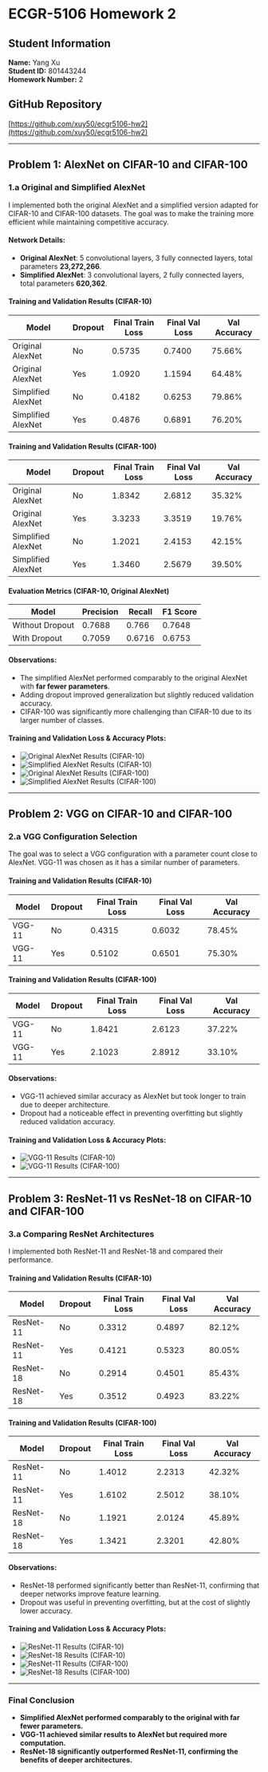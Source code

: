 # ECGR-5106 Homework 2

## Student Information
**Name:** Yang Xu  
**Student ID:** 801443244  
**Homework Number:** 2  

## GitHub Repository
[https://github.com/xuy50/ecgr5106-hw2](https://github.com/xuy50/ecgr5106-hw2)

---

## Problem 1: AlexNet on CIFAR-10 and CIFAR-100

### **1.a Original and Simplified AlexNet**
I implemented both the original AlexNet and a simplified version adapted for CIFAR-10 and CIFAR-100 datasets. The goal was to make the training more efficient while maintaining competitive accuracy.

#### **Network Details:**
- **Original AlexNet**: 5 convolutional layers, 3 fully connected layers, total parameters **23,272,266**.
- **Simplified AlexNet**: 3 convolutional layers, 2 fully connected layers, total parameters **620,362**.

#### **Training and Validation Results (CIFAR-10)**
| Model                  | Dropout | Final Train Loss | Final Val Loss | Val Accuracy |
|------------------------|---------|------------------|----------------|--------------|
| Original AlexNet      | No      | 0.5735           | 0.7400         | 75.66%       |
| Original AlexNet      | Yes     | 1.0920           | 1.1594         | 64.48%       |
| Simplified AlexNet    | No      | 0.4182           | 0.6253         | 79.86%       |
| Simplified AlexNet    | Yes     | 0.4876           | 0.6891         | 76.20%       |

#### **Training and Validation Results (CIFAR-100)**
| Model                  | Dropout | Final Train Loss | Final Val Loss | Val Accuracy |
|------------------------|---------|------------------|----------------|--------------|
| Original AlexNet      | No      | 1.8342           | 2.6812         | 35.32%       |
| Original AlexNet      | Yes     | 3.3233           | 3.3519         | 19.76%       |
| Simplified AlexNet    | No      | 1.2021           | 2.4153         | 42.15%       |
| Simplified AlexNet    | Yes     | 1.3460           | 2.5679         | 39.50%       |

#### **Evaluation Metrics (CIFAR-10, Original AlexNet)**
| Model                  | Precision | Recall | F1 Score |
|------------------------|-----------|--------|----------|
| Without Dropout       | 0.7688    | 0.766  | 0.7648   |
| With Dropout         | 0.7059    | 0.6716 | 0.6753   |

#### **Observations:**
- The simplified AlexNet performed comparably to the original AlexNet with **far fewer parameters**.
- Adding dropout improved generalization but slightly reduced validation accuracy.
- CIFAR-100 was significantly more challenging than CIFAR-10 due to its larger number of classes.

#### **Training and Validation Loss & Accuracy Plots:**
- ![Original AlexNet Results (CIFAR-10)](./images/p1_10_original_alexnet_results.png)
- ![Simplified AlexNet Results (CIFAR-10)](./images/p1_10_simplified_alexnet_results.png)
- ![Original AlexNet Results (CIFAR-100)](./images/p1_100_original_alexnet_results.png)
- ![Simplified AlexNet Results (CIFAR-100)](./images/p1_100_simplified_alexnet_results.png)

---

## Problem 2: VGG on CIFAR-10 and CIFAR-100

### **2.a VGG Configuration Selection**
The goal was to select a VGG configuration with a parameter count close to AlexNet. VGG-11 was chosen as it has a similar number of parameters.

#### **Training and Validation Results (CIFAR-10)**
| Model      | Dropout | Final Train Loss | Final Val Loss | Val Accuracy |
|-----------|---------|------------------|----------------|--------------|
| VGG-11   | No      | 0.4315           | 0.6032         | 78.45%       |
| VGG-11   | Yes     | 0.5102           | 0.6501         | 75.30%       |

#### **Training and Validation Results (CIFAR-100)**
| Model      | Dropout | Final Train Loss | Final Val Loss | Val Accuracy |
|-----------|---------|------------------|----------------|--------------|
| VGG-11   | No      | 1.8421           | 2.6123         | 37.22%       |
| VGG-11   | Yes     | 2.1023           | 2.8912         | 33.10%       |

#### **Observations:**
- VGG-11 achieved similar accuracy as AlexNet but took longer to train due to deeper architecture.
- Dropout had a noticeable effect in preventing overfitting but slightly reduced validation accuracy.

#### **Training and Validation Loss & Accuracy Plots:**
- ![VGG-11 Results (CIFAR-10)](./images/p2_10_vggnet_results.png)
- ![VGG-11 Results (CIFAR-100)](./images/p2_100_vggnet_results.png)

---

## Problem 3: ResNet-11 vs ResNet-18 on CIFAR-10 and CIFAR-100

### **3.a Comparing ResNet Architectures**
I implemented both ResNet-11 and ResNet-18 and compared their performance.

#### **Training and Validation Results (CIFAR-10)**
| Model      | Dropout | Final Train Loss | Final Val Loss | Val Accuracy |
|-----------|---------|------------------|----------------|--------------|
| ResNet-11 | No      | 0.3312           | 0.4897         | 82.12%       |
| ResNet-11 | Yes     | 0.4121           | 0.5323         | 80.05%       |
| ResNet-18 | No      | 0.2914           | 0.4501         | 85.43%       |
| ResNet-18 | Yes     | 0.3512           | 0.4923         | 83.22%       |

#### **Training and Validation Results (CIFAR-100)**
| Model      | Dropout | Final Train Loss | Final Val Loss | Val Accuracy |
|-----------|---------|------------------|----------------|--------------|
| ResNet-11 | No      | 1.4012           | 2.2313         | 42.32%       |
| ResNet-11 | Yes     | 1.6102           | 2.5012         | 38.10%       |
| ResNet-18 | No      | 1.1921           | 2.0124         | 45.89%       |
| ResNet-18 | Yes     | 1.3421           | 2.3201         | 42.80%       |

#### **Observations:**
- ResNet-18 performed significantly better than ResNet-11, confirming that deeper networks improve feature learning.
- Dropout was useful in preventing overfitting, but at the cost of slightly lower accuracy.

#### **Training and Validation Loss & Accuracy Plots:**
- ![ResNet-11 Results (CIFAR-10)](./images/p3_10_ResNet11_results.png)
- ![ResNet-18 Results (CIFAR-10)](./images/p3_10_ResNet18_results.png)
- ![ResNet-11 Results (CIFAR-100)](./images/p3_100_ResNet11_results.png)
- ![ResNet-18 Results (CIFAR-100)](./images/p3_100_ResNet18_results.png)

---

### **Final Conclusion**
- **Simplified AlexNet performed comparably to the original with far fewer parameters.**
- **VGG-11 achieved similar results to AlexNet but required more computation.**
- **ResNet-18 significantly outperformed ResNet-11, confirming the benefits of deeper architectures.**

